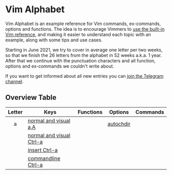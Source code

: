 # Vim Alphabet

Vim Alphabet is an example reference for Vim commands, ex-commands, options and functions. The idea is to encourage
Vimmers to [use the built-in Vim reference](https://www.reddit.com/r/vimdailytips/comments/iruu9s/vim_help_and_keywordprg/),
and making it easier to understand each topic with an example, along with some tips and use cases.

Starting in June 2021, we try to cover in average one letter per two weeks, so that we finish the 26 letters from the
alphabet in 52 weeks a.k.a. 1 year. After that we continue with the punctuation characters and all function, options and
ex-commands we couldn't write about.

If you want to get informed about all new entries you can [join the Telegram channel](https://t.me/VimWeek).

## Overview Table

| Letter | Keys                                              | Functions | Options                           | Commands |
|:------:|---------------------------------------------------|-----------|-----------------------------------|----------|
| a      | [normal and visual a,A](commands/nv_aA.md)        |           | [autochdir](options/autochdir.md) |          |
|        | [normal and visual Ctrl-a](commands/nv_Ctrl-a.md) |           |                                   |          |
|        | [insert Ctrl-a](commands/i_Ctrl-a.md)             |           |                                   |          |
|        | [commandline Ctrl-a](commands/c_Ctrl-a.md)        |           |                                   |          |

